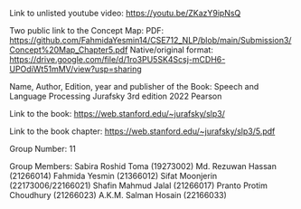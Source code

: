 Link to unlisted youtube video:
https://youtu.be/ZKazY9ipNsQ

Two public link to the Concept Map:
PDF: 
https://github.com/FahmidaYesmin14/CSE712_NLP/blob/main/Submission3/Concept%20Map_Chapter5.pdf
Native/original format: 
https://drive.google.com/file/d/1ro3PU5SK4Scsj-mCDH6-UPOdiWt51mMV/view?usp=sharing

Name, Author, Edition, year and publisher of the Book:
Speech and Language Processing
Jurafsky
3rd edition
2022
Pearson

Link to the book:
https://web.stanford.edu/~jurafsky/slp3/

Link to the book chapter:
https://web.stanford.edu/~jurafsky/slp3/5.pdf

Group Number:
11

Group Members:
Sabira Roshid Toma (19273002)
Md. Rezuwan Hassan (21266014)
Fahmida Yesmin (21366012)
Sifat Moonjerin (22173006/22166021)
Shafin Mahmud Jalal (21266017)
Pranto Protim Choudhury (21266023)
A.K.M. Salman Hosain (22166033)
